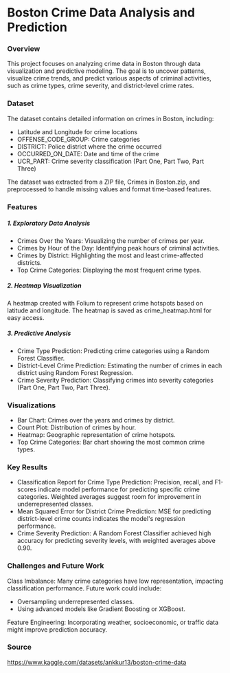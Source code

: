# Boston Crime Data Analysis and Prediction

### Overview

This project focuses on analyzing crime data in Boston through data visualization and predictive modeling. The goal is to uncover patterns, visualize crime trends, and predict various aspects of criminal activities, such as crime types, crime severity, and district-level crime rates.

### Dataset

The dataset contains detailed information on crimes in Boston, including:

- Latitude and Longitude for crime locations
- OFFENSE_CODE_GROUP: Crime categories
- DISTRICT: Police district where the crime occurred
- OCCURRED_ON_DATE: Date and time of the crime
- UCR_PART: Crime severity classification (Part One, Part Two, Part Three)

The dataset was extracted from a ZIP file, Crimes in Boston.zip, and preprocessed to handle missing values and format time-based features.

### Features

##### 1. Exploratory Data Analysis

- Crimes Over the Years: Visualizing the number of crimes per year.
- Crimes by Hour of the Day: Identifying peak hours of criminal activities.
- Crimes by District: Highlighting the most and least crime-affected districts.
- Top Crime Categories: Displaying the most frequent crime types.

##### 2. Heatmap Visualization

A heatmap created with Folium to represent crime hotspots based on latitude and longitude. The heatmap is saved as crime_heatmap.html for easy access.

##### 3. Predictive Analysis

- Crime Type Prediction: Predicting crime categories using a Random Forest Classifier.
- District-Level Crime Prediction: Estimating the number of crimes in each district using Random Forest Regression.
- Crime Severity Prediction: Classifying crimes into severity categories (Part One, Part Two, Part Three).

### Visualizations

- Bar Chart: Crimes over the years and crimes by district.
- Count Plot: Distribution of crimes by hour.
- Heatmap: Geographic representation of crime hotspots.
- Top Crime Categories: Bar chart showing the most common crime types.

### Key Results

- Classification Report for Crime Type Prediction: Precision, recall, and F1-scores indicate model performance for predicting specific crime categories. Weighted averages suggest room for improvement in underrepresented classes.
- Mean Squared Error for District Crime Prediction: MSE for predicting district-level crime counts indicates the model's regression performance.
- Crime Severity Prediction: A Random Forest Classifier achieved high accuracy for predicting severity levels, with weighted averages above 0.90.

### Challenges and Future Work

Class Imbalance: Many crime categories have low representation, impacting classification performance. Future work could include:
- Oversampling underrepresented classes.
- Using advanced models like Gradient Boosting or XGBoost.

Feature Engineering: Incorporating weather, socioeconomic, or traffic data might improve prediction accuracy.

### Source

https://www.kaggle.com/datasets/ankkur13/boston-crime-data
